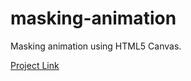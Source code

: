 # masking-animation
Masking animation using HTML5 Canvas.

[Project Link](https://fecapark.github.io/masking-animation/)
